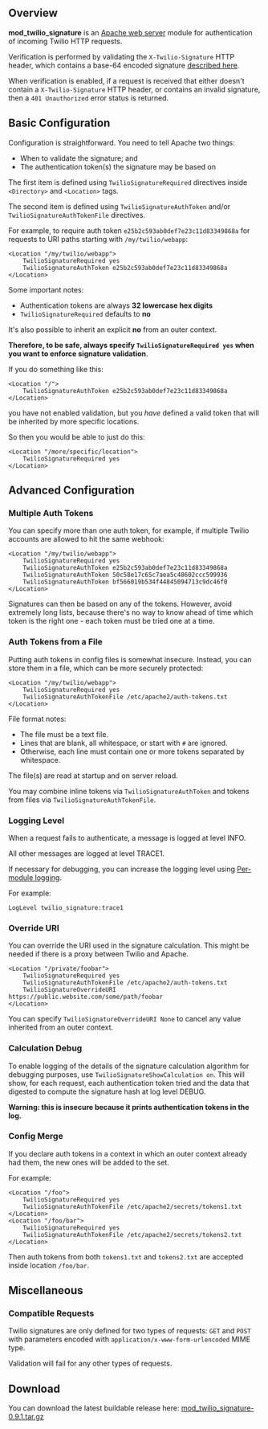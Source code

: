 ## Overview

**mod\_twilio\_signature** is an [Apache web server](http://en.wikipedia.org/wiki/Apache_HTTP_Server) module for authentication of incoming Twilio HTTP requests.

Verification is performed by validating the `X-Twilio-Signature` HTTP header, which contains a base-64 encoded signature [described here](https://www.twilio.com/docs/usage/security#validating-requests).

When verification is enabled, if a request is received that either doesn't contain a `X-Twilio-Signature` HTTP header, or contains an invalid signature, then a `401 Unauthorized` error status is returned.

## Basic Configuration

Configuration is straightforward. You need to tell Apache two things:

* When to validate the signature; and
* The authentication token(s) the signature may be based on

The first item is defined using `TwilioSignatureRequired` directives inside `<Directory>` and `<Location>` tags.

The second item is defined using `TwilioSignatureAuthToken` and/or `TwilioSignatureAuthTokenFile` directives.

For example, to require auth token `e25b2c593ab0def7e23c11d83349868a` for requests to URI paths starting with `/my/twilio/webapp`:

```
<Location "/my/twilio/webapp">
    TwilioSignatureRequired yes
    TwilioSignatureAuthToken e25b2c593ab0def7e23c11d83349868a
</Location>
```

Some important notes:

* Authentication tokens are always **32 lowercase hex digits**
* `TwilioSignatureRequired` defaults to **no**

It's also possible to inherit an explicit **no** from an outer context.

**Therefore, to be safe, always specify `TwilioSignatureRequired yes` when you want to enforce signature validation**.

If you do something like this:

```
<Location "/">
    TwilioSignatureAuthToken e25b2c593ab0def7e23c11d83349868a
</Location>
```

you have not enabled validation, but you _have_ defined a valid token that will be inherited by more specific locations.

So then you would be able to just do this:

```
<Location "/more/specific/location">
    TwilioSignatureRequired yes
</Location>
```

## Advanced Configuration

### Multiple Auth Tokens

You can specify more than one auth token, for example, if multiple Twilio accounts are allowed to hit the same webhook:

```
<Location "/my/twilio/webapp">
    TwilioSignatureRequired yes
    TwilioSignatureAuthToken e25b2c593ab0def7e23c11d83349868a
    TwilioSignatureAuthToken 50c58e17c65c7aea5c48602ccc599936
    TwilioSignatureAuthToken bf566019b534f44845094713c9dc46f0
</Location>
```

Signatures can then be based on any of the tokens. However, avoid extremely long lists, because there's no way to know ahead of time which token is the right one - each token must be tried one at a time.

### Auth Tokens from a File

Putting auth tokens in config files is somewhat insecure. Instead, you can store them in a file, which can be more securely protected:

```
<Location "/my/twilio/webapp">
    TwilioSignatureRequired yes
    TwilioSignatureAuthTokenFile /etc/apache2/auth-tokens.txt
</Location>
```
File format notes:
* The file must be a text file.
* Lines that are blank, all whitespace, or start with `#` are ignored.
* Otherwise, each line must contain one or more tokens separated by whitespace.

The file(s) are read at startup and on server reload.

You may combine inline tokens via `TwilioSignatureAuthToken` and tokens from files via `TwilioSignatureAuthTokenFile`.

### Logging Level

When a request fails to authenticate, a message is logged at level INFO.

All other messages are logged at level TRACE1.

If necessary for debugging, you can increase the logging level using [Per-module logging](https://httpd.apache.org/docs/current/logs.html#permodule).

For example:

```
LogLevel twilio_signature:trace1
```

### Override URI

You can override the URI used in the signature calculation. This might be needed if there is a proxy between Twilio and Apache.

```
<Location "/private/foobar">
    TwilioSignatureRequired yes
    TwilioSignatureAuthTokenFile /etc/apache2/auth-tokens.txt
    TwilioSignatureOverrideURI https://public.website.com/some/path/foobar
</Location>
```

You can specify `TwilioSignatureOverrideURI None` to cancel any value inherited from an outer context.

### Calculation Debug

To enable logging of the details of the signature calculation algorithm for debugging purposes, use `TwilioSignatureShowCalculation on`. This will show, for each request, each authentication token tried and the data that digested to compute the signature hash at log level DEBUG.

**Warning: this is insecure because it prints authentication tokens in the log.**

### Config Merge

If you declare auth tokens in a context in which an outer context already had them, the new ones will be added to the set.

For example:

```
<Location "/foo">
    TwilioSignatureRequired yes
    TwilioSignatureAuthTokenFile /etc/apache2/secrets/tokens1.txt
</Location>
<Location "/foo/bar">
    TwilioSignatureRequired yes
    TwilioSignatureAuthTokenFile /etc/apache2/secrets/tokens2.txt
</Location>
```

Then auth tokens from both `tokens1.txt` and `tokens2.txt` are accepted inside location `/foo/bar`.

## Miscellaneous

### Compatible Requests

Twilio signatures are only defined for two types of requests: `GET` and `POST` with parameters encoded with `application/x-www-form-urlencoded` MIME type.

Validation will fail for any other types of requests.

## Download

You can download the latest buildable release here: [mod_twilio_signature-0.9.1.tar.gz](https://archie-public.s3.amazonaws.com/mod-twilio-signature/mod_twilio_signature-0.9.1.tar.gz)
